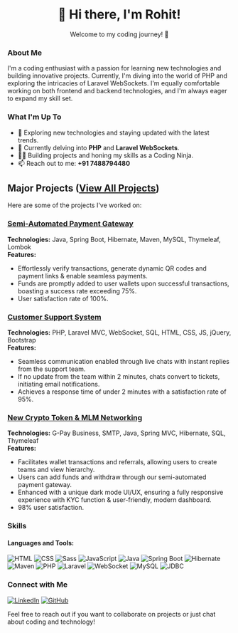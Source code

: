 <div align="center">
  <h1>👋 Hi there, I'm Rohit!</h1>
  <p>Welcome to my coding journey! 🚀</p>
</div>


### About Me

I'm a coding enthusiast with a passion for learning new technologies and building innovative projects. Currently, I'm diving into the world of PHP and exploring the intricacies of Laravel WebSockets. I'm equally comfortable working on both frontend and backend technologies, and I'm always eager to expand my skill set.

### What I'm Up To

- 👀 Exploring new technologies and staying updated with the latest trends.
- 🌱 Currently delving into **PHP** and **Laravel WebSockets**.
- 🧑‍💻 Building projects and honing my skills as a Coding Ninja.
- 📫 Reach out to me: **+91 7488794480**

## Major Projects ([View All Projects](https://me-rohit-harsh.github.io/personal/))

Here are some of the projects I've worked on:

### [Semi-Automated Payment Gateway](https://github.com/me-rohit-harsh/UPI-Gateway#:~:text=Repository%20files%20navigation-,README)
**Technologies:** Java, Spring Boot, Hibernate, Maven, MySQL, Thymeleaf, Lombok  
**Features:**
- Effortlessly verify transactions, generate dynamic QR codes and payment links & enable seamless payments.
- Funds are promptly added to user wallets upon successful transactions, boasting a success rate exceeding 75%.
- User satisfaction rate of 100%.

### [Customer Support System](https://github.com/me-rohit-harsh/chat#:~:text=Repository%20files%20navigation-,README,-About)
**Technologies:** PHP, Laravel MVC, WebSocket, SQL, HTML, CSS, JS, jQuery, Bootstrap  
**Features:**
- Seamless communication enabled through live chats with instant replies from the support team.
- If no update from the team within 2 minutes, chats convert to tickets, initiating email notifications.
- Achieves a response time of under 2 minutes with a satisfaction rate of 95%.

### [New Crypto Token & MLM Networking](https://github.com/me-rohit-harsh/Super-Coin#:~:text=Repository%20files%20navigation-,README)
**Technologies:** G-Pay Business, SMTP, Java, Spring MVC, Hibernate, SQL, Thymeleaf  
**Features:**
- Facilitates wallet transactions and referrals, allowing users to create teams and view hierarchy.
- Users can add funds and withdraw through our semi-automated payment gateway.
- Enhanced with a unique dark mode UI/UX, ensuring a fully responsive experience with KYC function & user-friendly, modern dashboard.
- 98% user satisfaction.


### Skills

#### Languages and Tools:

![HTML](https://img.shields.io/badge/-HTML-orange?style=for-the-badge&logo=html5)
![CSS](https://img.shields.io/badge/-CSS-blue?style=for-the-badge&logo=css3)
![Sass](https://img.shields.io/badge/-Sass-pink?style=for-the-badge&logo=sass)
![JavaScript](https://img.shields.io/badge/-JavaScript-yellow?style=for-the-badge&logo=javascript)
![Java](https://img.shields.io/badge/-Java-red?style=for-the-badge&logo=java)
![Spring Boot](https://img.shields.io/badge/-Spring%20Boot-lightgrey?style=for-the-badge&logo=spring)
![Hibernate](https://img.shields.io/badge/-Hibernate-green?style=for-the-badge&logo=hibernate)
![Maven](https://img.shields.io/badge/-Maven-yellowgreen?style=for-the-badge&logo=apache-maven)
![PHP](https://img.shields.io/badge/-PHP-purple?style=for-the-badge&logo=php)
![Laravel](https://img.shields.io/badge/-Laravel-red?style=for-the-badge&logo=laravel)
![WebSocket](https://img.shields.io/badge/-WebSocket-blueviolet?style=for-the-badge&logo=websocket)
![MySQL](https://img.shields.io/badge/-MySQL-blue?style=for-the-badge&logo=mysql)
![JDBC](https://img.shields.io/badge/-JDBC-orange?style=for-the-badge&logo=java)

### Connect with Me

[![LinkedIn](https://img.shields.io/badge/LinkedIn-rohit-blue)](https://www.linkedin.com/in/merohitharsh/)
[![GitHub](https://img.shields.io/badge/GitHub-rohit-green)](https://github.com/me-rohit-harsh)

Feel free to reach out if you want to collaborate on projects or just chat about coding and technology!





